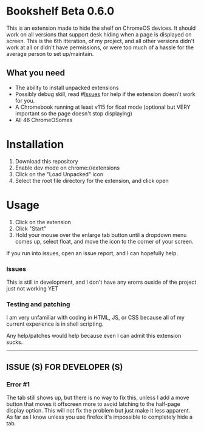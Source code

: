 # Bookshelf Beta 0.6.0
This is an extension made to hide the shelf on ChromeOS devices. It should work on all versions that support desk hiding when a page is displayed on screen.
This is the 6th itteration, of my project, and all other versions didn't work at all or didn't have permissions, or were too much of a hassle for the average person to set up/maintain.

## What you need
- The ability to install unpacked extensions
- Possibly debug skill, read #[Issues](https://github.com/grumpyman12601/bookshelf#issues) for help if the extension doesn't work for you.
- A Chromebook running at least v115 for float mode (optional but VERY important so the page doesn't stop displaying)
- All 46 ChromeOSomes

# Installation
1. Download this repository
2. Enable dev mode on chrome://extensions
3. Click on the "Load Unpacked" icon
4. Select the root file directory for the extension, and click open

# Usage
1. Click on the extension
2. Click "Start"
3. Hold your mouse over the enlarge tab button until a dropdown menu comes up, select float, and move the icon to the corner of your screen.


If you run into issues, open an issue report, and I can hopefully help.

### Issues
This is still in development, and I don't have any erorrs ouside of the project just not working YET


### Testing and patching
I am very unfamiliar with coding in HTML, JS, or CSS because all of my current experience is in shell scripting.

Any help/patches would help because even I can admit this extension sucks.

-------------------------------------------------------------------------------------------------------------------------------------------------------------------------------------
## ISSUE (S) FOR DEVELOPER (S)
### Error #1
The tab still shows up, but there is no way to fix this, unless I add a move button that moves it offscreen more to avoid latching to the half-page display option. This will not fix the problem but just make it less apparent. As far as I know unless you use firefox it's impossible to completely hide a tab.

